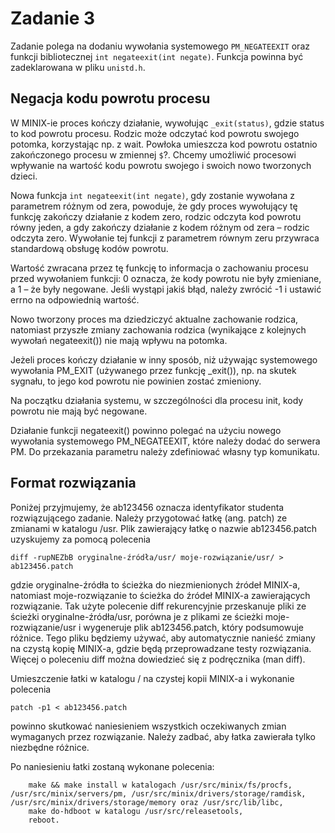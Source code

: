 # Zadanie 3

Zadanie polega na dodaniu wywołania systemowego `PM_NEGATEEXIT` oraz funkcji bibliotecznej `int negateexit(int negate)`. Funkcja powinna być zadeklarowana w pliku `unistd.h`.
## Negacja kodu powrotu procesu

W MINIX-ie proces kończy działanie, wywołując `_exit(status)`, gdzie status to kod powrotu procesu. Rodzic może odczytać kod powrotu swojego potomka, korzystając np. z wait. Powłoka umieszcza kod powrotu ostatnio zakończonego procesu w zmiennej `$`?. Chcemy umożliwić procesowi wpływanie na wartość kodu powrotu swojego i swoich nowo tworzonych dzieci.

Nowa funkcja `int negateexit(int negate)`, gdy zostanie wywołana z parametrem różnym od zera, powoduje, że gdy proces wywołujący tę funkcję zakończy działanie z kodem zero, rodzic odczyta kod powrotu równy jeden, a gdy zakończy działanie z kodem różnym od zera – rodzic odczyta zero. Wywołanie tej funkcji z parametrem równym zeru przywraca standardową obsługę kodów powrotu.

Wartość zwracana przez tę funkcję to informacja o zachowaniu procesu przed wywołaniem funkcji: 0 oznacza, że kody powrotu nie były zmieniane, a 1 – że były negowane. Jeśli wystąpi jakiś błąd, należy zwrócić -1 i ustawić errno na odpowiednią wartość.

Nowo tworzony proces ma dziedziczyć aktualne zachowanie rodzica, natomiast przyszłe zmiany zachowania rodzica (wynikające z kolejnych wywołań negateexit()) nie mają wpływu na potomka.

Jeżeli proces kończy działanie w inny sposób, niż używając systemowego wywołania PM_EXIT (używanego przez funkcję _exit()), np. na skutek sygnału, to jego kod powrotu nie powinien zostać zmieniony.

Na początku działania systemu, w szczególności dla procesu init, kody powrotu nie mają być negowane.

Działanie funkcji negateexit() powinno polegać na użyciu nowego wywołania systemowego PM_NEGATEEXIT, które należy dodać do serwera PM. Do przekazania parametru należy zdefiniować własny typ komunikatu.
## Format rozwiązania

Poniżej przyjmujemy, że ab123456 oznacza identyfikator studenta rozwiązującego zadanie. Należy przygotować łatkę (ang. patch) ze zmianami w katalogu /usr. Plik zawierający łatkę o nazwie ab123456.patch uzyskujemy za pomocą polecenia
```
diff -rupNEZbB oryginalne-źródła/usr/ moje-rozwiązanie/usr/ > ab123456.patch
```
gdzie oryginalne-źródła to ścieżka do niezmienionych źródeł MINIX-a, natomiast moje-rozwiązanie to ścieżka do źródeł MINIX-a zawierających rozwiązanie. Tak użyte polecenie diff rekurencyjnie przeskanuje pliki ze ścieżki oryginalne-źródła/usr, porówna je z plikami ze ścieżki moje-rozwiązanie/usr i wygeneruje plik ab123456.patch, który podsumowuje różnice. Tego pliku będziemy używać, aby automatycznie nanieść zmiany na czystą kopię MINIX-a, gdzie będą przeprowadzane testy rozwiązania. Więcej o poleceniu diff można dowiedzieć się z podręcznika (man diff).

Umieszczenie łatki w katalogu / na czystej kopii MINIX-a i wykonanie polecenia
```
patch -p1 < ab123456.patch
```
powinno skutkować naniesieniem wszystkich oczekiwanych zmian wymaganych przez rozwiązanie. Należy zadbać, aby łatka zawierała tylko niezbędne różnice.

Po naniesieniu łatki zostaną wykonane polecenia:
```
    make && make install w katalogach /usr/src/minix/fs/procfs, /usr/src/minix/servers/pm, /usr/src/minix/drivers/storage/ramdisk, /usr/src/minix/drivers/storage/memory oraz /usr/src/lib/libc,
    make do-hdboot w katalogu /usr/src/releasetools,
    reboot.
```
